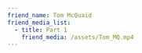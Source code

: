 ```yaml
---
friend_name: Tom McQuaid
friend_media_list:
  - title: Part 1
    friend_media: /assets/Tom_MQ.mp4
---
```

